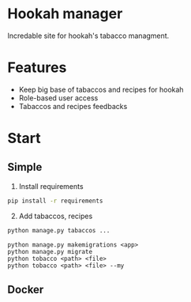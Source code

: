 # Hookah manager
Incredable site for hookah's tabacco managment. 

# Features
- Keep big base of tabaccos and recipes for hookah
- Role-based user access
- Tabaccos and recipes feedbacks

# Start

## Simple

1. Install requirements

```bat
pip install -r requirements
```

2. Add tabaccos, recipes

```bat
python manage.py tabaccos ...
```


```
python manage.py makemigrations <app>
python manage.py migrate
python tobacco <path> <file> 
python tobacco <path> <file> --my
```

## Docker

